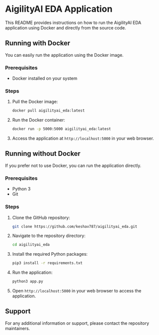 
# AigilityAI EDA Application

This README provides instructions on how to run the AigilityAI EDA application using Docker and directly from the source code.

## Running with Docker

You can easily run the application using the Docker image.

### Prerequisites

- Docker installed on your system

### Steps

1. Pull the Docker image:
   ```bash
   docker pull aigilityai_eda:latest
   ```

2. Run the Docker container:
   ```bash
   docker run -p 5000:5000 aigilityai_eda:latest
   ```

3. Access the application at `http://localhost:5000` in your web browser.

## Running without Docker

If you prefer not to use Docker, you can run the application directly.

### Prerequisites

- Python 3
- Git

### Steps

1. Clone the GitHub repository:
   ```bash
   git clone https://github.com/keshav787/aigilityai_eda.git
   ```

2. Navigate to the repository directory:
   ```bash
   cd aigilityai_eda
   ```

3. Install the required Python packages:
   ```bash
   pip3 install -r requirements.txt
   ```

4. Run the application:
   ```bash
   python3 app.py
   ```

5. Open `http://localhost:5000` in your web browser to access the application.

## Support

For any additional information or support, please contact the repository maintainers.
